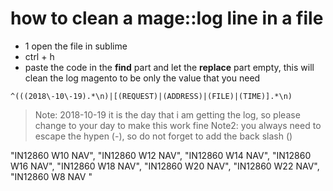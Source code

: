 #  how to clean a mage::log line in a file
* 1 open the file in sublime
* ctrl + h
* paste the code in the **find** part and let the **replace** part empty, this will clean the log magento to be only the value that you need
```
^(((2018\-10\-19).*\n)|[(REQUEST)|(ADDRESS)|(FILE)|(TIME)].*\n)
```
> Note: 2018-10-19 it is the day that i am getting the log, so please change to your day to make this work fine
> Note2: you always need to escape the hypen (-), so do not forget to add the back slash (\)


"IN12860 W10 NAV", "IN12860 W12 NAV", "IN12860 W14 NAV", "IN12860 W16 NAV", "IN12860 W18 NAV", "IN12860 W20 NAV", "IN12860 W22 NAV", "IN12860 W8 NAV "